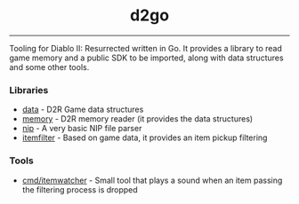 <h1 align="center">d2go</h1>

---

Tooling for Diablo II: Resurrected written in Go. It provides a library to read game memory and a public SDK to be
imported, along with data structures and some other tools.

### Libraries

- [data](https://github.com/hectorgimenez/d2go/tree/main/pkg/data) - D2R Game data structures
- [memory](https://github.com/hectorgimenez/d2go/tree/main/pkg/memory) - D2R memory reader (it provides the data
  structures)
- [nip](https://github.com/hectorgimenez/d2go/tree/main/pkg/nip) - A very basic NIP file parser
- [itemfilter](https://github.com/hectorgimenez/d2go/tree/main/pkg/itemfilter) - Based on game data, it provides an item
  pickup filtering

### Tools

- [cmd/itemwatcher](https://github.com/hectorgimenez/d2go/tree/main/cmd/itemwatcher) - Small tool that plays a sound
  when an item passing the filtering process is dropped
